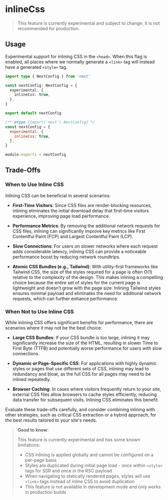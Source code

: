# inlineCss

> This feature is currently experimental and subject to change, it is not recommended for production.

## Usage

Experimental support for inlining CSS in the `<head>`. When this flag is enabled, all places where we normally generate a `<link>` tag will instead have a generated `<style>` tag.

```ts filename="next.config.ts" switcher
import type { NextConfig } from 'next'

const nextConfig: NextConfig = {
  experimental: {
    inlineCss: true,
  },
}

export default nextConfig
```

```js filename="next.config.js" switcher
/** @type {import('next').NextConfig} */
const nextConfig = {
  experimental: {
    inlineCss: true,
  },
}

module.exports = nextConfig
```

## Trade-Offs

### When to Use Inline CSS

Inlining CSS can be beneficial in several scenarios:

* **First-Time Visitors**: Since CSS files are render-blocking resources, inlining eliminates the initial download delay that first-time visitors experience, improving page load performance.

* **Performance Metrics**: By removing the additional network requests for CSS files, inlining can significantly improve key metrics like First Contentful Paint (FCP) and Largest Contentful Paint (LCP).

* **Slow Connections**: For users on slower networks where each request adds considerable latency, inlining CSS can provide a noticeable performance boost by reducing network roundtrips.

* **Atomic CSS Bundles (e.g., Tailwind)**: With utility-first frameworks like Tailwind CSS, the size of the styles required for a page is often O(1) relative to the complexity of the design. This makes inlining a compelling choice because the entire set of styles for the current page is lightweight and doesn’t grow with the page size. Inlining Tailwind styles ensures minimal payload and eliminates the need for additional network requests, which can further enhance performance.

### When Not to Use Inline CSS

While inlining CSS offers significant benefits for performance, there are scenarios where it may not be the best choice:

* **Large CSS Bundles**: If your CSS bundle is too large, inlining it may significantly increase the size of the HTML, resulting in slower Time to First Byte (TTFB) and potentially worse performance for users with slow connections.

* **Dynamic or Page-Specific CSS**: For applications with highly dynamic styles or pages that use different sets of CSS, inlining may lead to redundancy and bloat, as the full CSS for all pages may need to be inlined repeatedly.

* **Browser Caching**: In cases where visitors frequently return to your site, external CSS files allow browsers to cache styles efficiently, reducing data transfer for subsequent visits. Inlining CSS eliminates this benefit.

Evaluate these trade-offs carefully, and consider combining inlining with other strategies, such as critical CSS extraction or a hybrid approach, for the best results tailored to your site's needs.

> **Good to know**:
>
> This feature is currently experimental and has some known limitations:
>
> * CSS inlining is applied globally and cannot be configured on a per-page basis
> * Styles are duplicated during initial page load - once within `<style>` tags for SSR and once in the RSC payload
> * When navigating to statically rendered pages, styles will use `<link>` tags instead of inline CSS to avoid duplication
> * This feature is not available in development mode and only works in production builds
